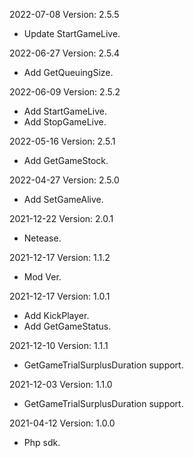 2022-07-08 Version: 2.5.5
- Update StartGameLive.

2022-06-27 Version: 2.5.4
- Add GetQueuingSize.

2022-06-09 Version: 2.5.2
- Add StartGameLive.
- Add StopGameLive.

2022-05-16 Version: 2.5.1
- Add GetGameStock.

2022-04-27 Version: 2.5.0
- Add SetGameAlive.

2021-12-22 Version: 2.0.1
- Netease.

2021-12-17 Version: 1.1.2
- Mod Ver.

2021-12-17 Version: 1.0.1
- Add KickPlayer.
- Add GetGameStatus.

2021-12-10 Version: 1.1.1
- GetGameTrialSurplusDuration support.

2021-12-03 Version: 1.1.0
- GetGameTrialSurplusDuration support.

2021-04-12 Version: 1.0.0
- Php sdk.

